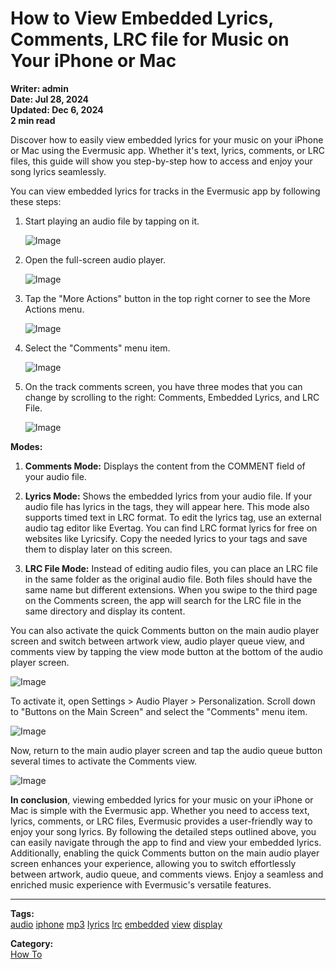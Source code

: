 # How to View Embedded Lyrics, Comments, LRC file for Music on Your iPhone or Mac

**Writer: admin**  
**Date: Jul 28, 2024**  
**Updated: Dec 6, 2024**  
**2 min read**

Discover how to easily view embedded lyrics for your music on your iPhone or Mac using the Evermusic app. Whether it's text, lyrics, comments, or LRC files, this guide will show you step-by-step how to access and enjoy your song lyrics seamlessly.

You can view embedded lyrics for tracks in the Evermusic app by following these steps:

1. Start playing an audio file by tapping on it.

   ![Image](21260c_d2c304fccf1147c5aa25c6c739588d79~mv2.png)

2. Open the full-screen audio player.

   ![Image](21260c_8d67c59984f2433d869fe9b8bb56c7be~mv2.png)

3. Tap the "More Actions" button in the top right corner to see the More Actions menu.

   ![Image](21260c_a5e7b21c26844b21ab966f40313fcfe6~mv2.png)

4. Select the "Comments" menu item.

   ![Image](21260c_1031bd68b3d74f35aef6559ffc44aed4~mv2.png)

5. On the track comments screen, you have three modes that you can change by scrolling to the right: Comments, Embedded Lyrics, and LRC File.

   ![Image](21260c_b1b435feea43489cacc2cd32793dc1e3~mv2.png)

**Modes:**

1. **Comments Mode:** Displays the content from the COMMENT field of your audio file.

2. **Lyrics Mode:** Shows the embedded lyrics from your audio file. If your audio file has lyrics in the tags, they will appear here. This mode also supports timed text in LRC format. To edit the lyrics tag, use an external audio tag editor like Evertag. You can find LRC format lyrics for free on websites like Lyricsify. Copy the needed lyrics to your tags and save them to display later on this screen.

3. **LRC File Mode:** Instead of editing audio files, you can place an LRC file in the same folder as the original audio file. Both files should have the same name but different extensions. When you swipe to the third page on the Comments screen, the app will search for the LRC file in the same directory and display its content.

You can also activate the quick Comments button on the main audio player screen and switch between artwork view, audio player queue view, and comments view by tapping the view mode button at the bottom of the audio player screen.

![Image](21260c_ec5cdb0786f246fe85198cc14564d0ee~mv2.png)

To activate it, open Settings > Audio Player > Personalization. Scroll down to "Buttons on the Main Screen" and select the "Comments" menu item.

![Image](21260c_752ed0cb70114be2be2993819b94f2df~mv2.png)

Now, return to the main audio player screen and tap the audio queue button several times to activate the Comments view.

![Image](21260c_d17d8626b2164614a31d75b96c650ec8~mv2.png)

**In conclusion**, viewing embedded lyrics for your music on your iPhone or Mac is simple with the Evermusic app. Whether you need to access text, lyrics, comments, or LRC files, Evermusic provides a user-friendly way to enjoy your song lyrics. By following the detailed steps outlined above, you can easily navigate through the app to find and view your embedded lyrics. Additionally, enabling the quick Comments button on the main audio player screen enhances your experience, allowing you to switch effortlessly between artwork, audio queue, and comments views. Enjoy a seamless and enriched music experience with Evermusic's versatile features.

---

**Tags:**  
[audio](https://www.everappz.com/blog/tags/audio) [iphone](https://www.everappz.com/blog/tags/iphone-1) [mp3](https://www.everappz.com/blog/tags/mp3) [lyrics](https://www.everappz.com/blog/tags/lyrics) [lrc](https://www.everappz.com/blog/tags/lrc) [embedded](https://www.everappz.com/blog/tags/embedded) [view](https://www.everappz.com/blog/tags/view) [display](https://www.everappz.com/blog/tags/display)

**Category:**  
[How To](https://www.everappz.com/blog/categories/how-to)